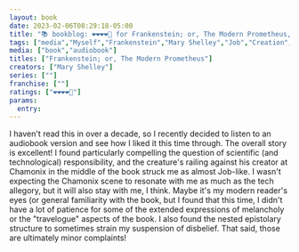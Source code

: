 ```yaml
---
layout: book
date: 2023-02-06T08:29:18-05:00
title: "📚 bookblog: ❤️❤️❤️❤️🖤 for Frankenstein; or, The Modern Prometheus, by Mary Shelley"
tags: ["media","Myself","Frankenstein","Mary Shelley","Job","Creation","Switzerland","audiobooks"]
media: ["book","audiobook"]
titles: ["Frankenstein; or, The Modern Prometheus"]
creators: ["Mary Shelley"]
series: [""]
franchise: [""]
ratings: ["❤️❤️❤️❤️🖤"]
params:
  entry:
---
```

I haven't read this in over a decade, so I recently decided to listen to an audiobook version and see how I liked it this time through. The overall story is excellent! I found particularly compelling the question of scientific (and technological) responsibility, and the creature's railing against his creator at Chamonix in the middle of the book struck me as almost Job-like. I wasn't expecting the Chamonix scene to resonate with me as much as the tech allegory, but it will also stay with me, I think. Maybe it's my modern reader's eyes (or general familiarity with the book, but I found that this time, I didn't have a lot of patience for some of the extended expressions of melancholy or the "travelogue" aspects of the book. I also found the nested epistolary structure to sometimes strain my suspension of disbelief. That said, those are ultimately minor complaints!
